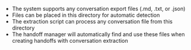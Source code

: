 - The system supports any conversation export files (.md, .txt, or .json)
- Files can be placed in this directory for automatic detection
- The extraction script can process any conversation file from this directory
- The handoff manager will automatically find and use these files when creating handoffs with conversation extraction